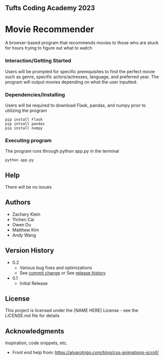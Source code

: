 ## Tufts Coding Academy 2023
# Movie Recommender
 A browser-based program that recommends movies to those who are stuck for hours trying to figure out what to watch



### Interaction/Getting Started
Users will be prompted for specific prerequisites to find the perfect movie such as genre, specific actors/actresses, language, and preferred year. The program will output movies depending on what the user inputted.




### Dependencies/Installing

Users will be required to download Flask, pandas, and numpy prior to utilizing the program 

```
pip install Flask
pip intsall pandas
pip install numpy
```




### Executing program

The program runs through python app.py in the terminal 
```
python app.py
```




## Help

There will be no issues




## Authors

* Zachary Klein
* Yichen Cai
* Owen Du
* Matthew Kim
* Andy Wang



## Version History

* 0.2
    * Various bug fixes and optimizations
    * See [commit change]() or See [release history]()
* 0.1
    * Initial Release


## License

This project is licensed under the [NAME HERE] License - see the LICENSE.md file for details

## Acknowledgments

Inspiration, code snippets, etc.
* Front end help from: https://alvarotrigo.com/blog/css-animations-scroll/
